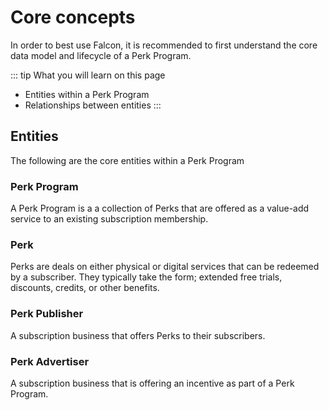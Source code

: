 # Core concepts

In order to best use Falcon, it is recommended to first understand the core data
model and lifecycle of a Perk Program.

::: tip What you will learn on this page
- Entities within a Perk Program
- Relationships between entities
:::

## Entities

The following are the core entities within a Perk Program

### Perk Program

A Perk Program is a a collection of Perks that are offered as a value-add
service to an existing subscription membership.

### Perk

Perks are deals on either physical or digital services that can be redeemed by a
subscriber. They typically take the form; extended free trials, discounts,
credits, or other benefits.

### Perk Publisher

A subscription business that offers Perks to their subscribers.

### Perk Advertiser

A subscription business that is offering an incentive as part of a Perk Program.
